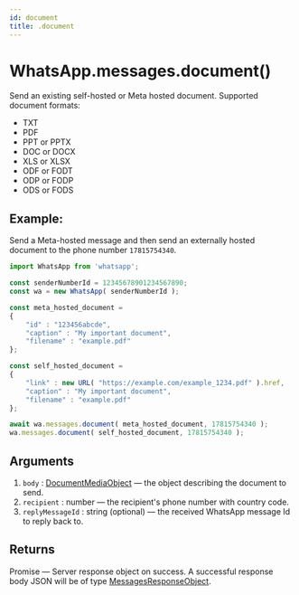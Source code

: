 ```yaml
---
id: document
title: .document
---
```


# WhatsApp.messages.document()
Send an existing self-hosted or Meta hosted document. Supported document formats:

- TXT
- PDF
- PPT or PPTX
- DOC or DOCX
- XLS or XLSX
- ODF or FODT
- ODP or FODP
- ODS or FODS

## Example:
Send a Meta-hosted message and then send an externally hosted document to the phone number `17815754340`.
```js
import WhatsApp from 'whatsapp';

const senderNumberId = 12345678901234567890;
const wa = new WhatsApp( senderNumberId );

const meta_hosted_document =
{
    "id" : "123456abcde",
    "caption" : "My important document",
    "filename" : "example.pdf"
};

const self_hosted_document =
{
    "link" : new URL( "https://example.com/example_1234.pdf" ).href,
    "caption" : "My important document",
    "filename" : "example.pdf"
};

await wa.messages.document( meta_hosted_document, 17815754340 );
wa.messages.document( self_hosted_document, 17815754340 );
```

## Arguments
1. `body` : [DocumentMediaObject](../types/DocumentMediaObject) — the object describing the document to send.
2. `recipient` : number — the recipient's phone number with country code.
3. `replyMessageId` : string (optional) — the received WhatsApp message Id to reply back to.

## Returns
Promise — Server response object on success. A successful response body JSON will be of type [MessagesResponseObject](../types/MessagesResponseObject).
